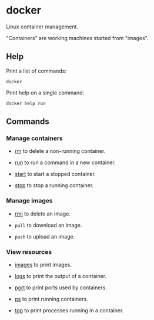 # docker

Linux container management.

"Containers" are working machines started from "images".


## Help

Print a list of commands:

	docker

Print help on a single command:

	docker help run


## Commands

### Manage containers

- [rm](./rm/) to delete a non-running container.

- [run](./run/) to run a command in a new container.

- [start](./start/) to start a stopped container.

- [stop](./stop/) to stop a running container.


### Manage images

- [rmi](./rmi/) to delete an image.

- `pull` to download an image.

- `push` to upload an image.


### View resources

- [images](./images/) to print images.

- [logs](./logs/) to print the output of a container.

- [port](./port/) to print ports used by containers.

- [ps](./ps/) to print running containers.

- [top](./top/) to print processes running in a container.
